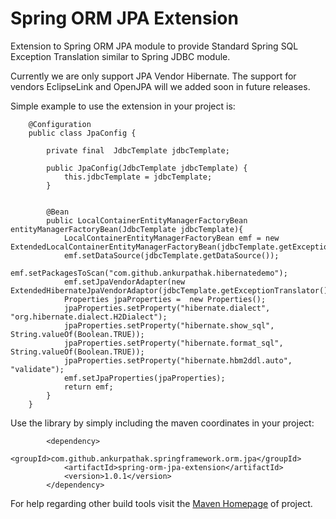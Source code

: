 # Spring ORM JPA Extension
Extension to Spring ORM JPA module to provide Standard Spring SQL Exception Translation
similar to Spring JDBC module.


Currently we are only support JPA Vendor Hibernate. The support for vendors EclipseLink
and OpenJPA will we added soon in future releases.

Simple example to use the extension in your project is:
```
    @Configuration
    public class JpaConfig {
    
        private final  JdbcTemplate jdbcTemplate;
    
        public JpaConfig(JdbcTemplate jdbcTemplate) {
            this.jdbcTemplate = jdbcTemplate;
        }
    
    
        @Bean
        public LocalContainerEntityManagerFactoryBean entityManagerFactoryBean(JdbcTemplate jdbcTemplate){
            LocalContainerEntityManagerFactoryBean emf = new ExtendedLocalContainerEntityManagerFactoryBean(jdbcTemplate.getExceptionTranslator());
            emf.setDataSource(jdbcTemplate.getDataSource());
            emf.setPackagesToScan("com.github.ankurpathak.hibernatedemo");
            emf.setJpaVendorAdapter(new ExtendedHibernateJpaVendorAdaptor(jdbcTemplate.getExceptionTranslator()));
            Properties jpaProperties =  new Properties();
            jpaProperties.setProperty("hibernate.dialect", "org.hibernate.dialect.H2Dialect");
            jpaProperties.setProperty("hibernate.show_sql", String.valueOf(Boolean.TRUE));
            jpaProperties.setProperty("hibernate.format_sql", String.valueOf(Boolean.TRUE));
            jpaProperties.setProperty("hibernate.hbm2ddl.auto", "validate");
            emf.setJpaProperties(jpaProperties);
            return emf;
        }
    }

```
Use the library by simply including the maven coordinates in your project:
```
        <dependency>
            <groupId>com.github.ankurpathak.springframework.orm.jpa</groupId>
            <artifactId>spring-orm-jpa-extension</artifactId>
            <version>1.0.1</version>
        </dependency>
```
For help regarding other build tools visit the [Maven Homepage]() of project.
